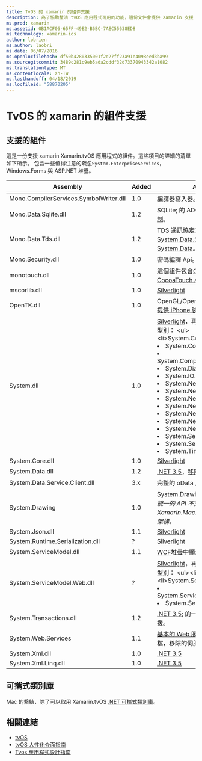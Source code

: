 ```yaml
---
title: TvOS 的 xamarin 的組件支援
description: 為了協助釐清 tvOS 應用程式可用的功能，這份文件會提供 Xamarin 支援 tvOS 開發的組件清單。
ms.prod: xamarin
ms.assetid: 0B1ACF06-65FF-49E2-B6BC-7AEC55638ED8
ms.technology: xamarin-ios
author: lobrien
ms.author: laobri
ms.date: 06/07/2016
ms.openlocfilehash: df50b4280335001f2d27ff23a91e4098eed3ba99
ms.sourcegitcommit: 3489c281c9eb5ada2cddf32d73370943342a1082
ms.translationtype: MT
ms.contentlocale: zh-TW
ms.lasthandoff: 04/18/2019
ms.locfileid: "58870205"
---
```

# <a name="assemblies-supported-by-xamarin-for-tvos"></a>TvOS 的 xamarin 的組件支援

## <a name="supported-assemblies"></a>支援的組件

這是一份支援 xamarin Xamarin.tvOS 應用程式的組件。這些項目的詳細的清單如下所示。  包含一些值得注意的疏忽`System.EnterpriseServices`，Windows.Forms 與 ASP.NET 堆疊。

|Assembly|Added|API 相容性|
|---|---|---|
|Mono.CompilerServices.SymbolWriter.dll|1.0|編譯器寫入器。|
|Mono.Data.Sqlite.dll|1.2|SQLite; 的 ADO.NET 提供者請參閱[限制](~/ios/data-cloud/system.data.md)。|
|Mono.Data.Tds.dll|1.2|TDS 通訊協定支援，用於[System.Data.SqlClient](xref:System.Data.SqlClient)內支援[System.Data](~/ios/data-cloud/system.data.md)。|
|Mono.Security.dll|1.0|密碼編譯 Api。|
|monotouch.dll|1.0|這個組件包含[C# 繫結至 CocoaTouch API](https://docs.microsoft.com/dotnet/api/?view=xamarinios-10.8)。|
|mscorlib.dll|1.0|[Silverlight](https://msdn.microsoft.com/library/cc838194(VS.95).aspx)|
|OpenTK.dll|1.0|OpenGL/OpenAL 物件導向 Api[延伸提供 iPhone 裝置支援](xref:OpenGLES)。|
|System.dll|1.0|[Silverlight](https://msdn.microsoft.com/library/cc838194(VS.95).aspx)，再加上下列命名空間中的型別： <ul><li>System.Collections.Specialized</li> <li>System.ComponentModel</li> <li>System.ComponentModel.Design</li> <li>System.Diagnostics</li> <li>System.IO.Compression</li> <li>System.Net</li> <li>System.Net.Cache</li> <li>System.Net.Mail</li> <li>System.Net.Mime</li> <li>System.Net.NetworkInformation</li> <li>System.Net.Security</li> <li>System.Net.Sockets</li> <li>System.Security.Authentication</li> <li>System.Security.Cryptography</li> <li>System.Timers</li></ul>|
|System.Core.dll|1.0|[Silverlight](https://msdn.microsoft.com/library/cc838194(VS.95).aspx)|
|System.Data.dll|1.2|[.NET 3.5](https://msdn.microsoft.com/library/ms229335.aspx)，[移除某些功能](~/ios/data-cloud/system.data.md)。|
|System.Data.Service.Client.dll|3.x|完整的 oData 用戶端。|
|System.Drawing|1.0|System.Drawing API-傳統的 API。<br />_統一的 API 不支援 System.Drawing Xamarin.Mac.NET 4.5 或行動裝置的架構。_|
|System.Json.dll|1.1|[Silverlight](https://msdn.microsoft.com/library/cc838194(VS.95).aspx)|
|System.Runtime.Serialization.dll|?|[Silverlight](https://msdn.microsoft.com/library/cc838194(VS.95).aspx)|
|System.ServiceModel.dll|1.1|[WCF](http://docs.xamarin.com/guides/cross-platform/application_fundamentals/introduction_to_web_services)堆疊中顯示[Silverlight](https://msdn.microsoft.com/library/cc838194(VS.95).aspx)|
|System.ServiceModel.Web.dll|?|[Silverlight](https://msdn.microsoft.com/library/cc838194(VS.95).aspx)，再加上下列命名空間中的型別： <ul><li>系統</li><li>System.ServiceModel.Channels</li><li>System.ServiceModel.Description</li><li>System.ServiceModel.Web</li></ul>|
|System.Transactions.dll|1.2|[.NET 3.5](https://msdn.microsoft.com/library/ms229335.aspx); 的一部分[System.Data](https://docs.microsoft.com/xamarin/ios/data-cloud/system.data)支援。|
|System.Web.Services|1.1|[基本的 Web 服務](http://docs.xamarin.com/guides/cross-platform/application_fundamentals/introduction_to_web_services)從.NET 3.5 的設定檔，移除的伺服器功能。|
|System.Xml.dll|1.0|[.NET 3.5](https://msdn.microsoft.com/library/ms229335.aspx)|
|System.Xml.Linq.dll|1.0|[.NET 3.5](https://msdn.microsoft.com/library/ms229335.aspx)|

<a name="Summary" />

## <a name="portable-class-libraries"></a>可攜式類別庫

Mac 的繫結，除了可以取用 Xamarin.tvOS [.NET 可攜式類別庫](~/cross-platform/app-fundamentals/pcl.md)。

## <a name="related-links"></a>相關連結

- [tvOS](https://developer.apple.com/tvos/)
- [tvOS 人性化介面指南](https://developer.apple.com/tvos/human-interface-guidelines/)
- [Tvos 應用程式設計指南](https://developer.apple.com/library/prerelease/tvos/documentation/General/Conceptual/AppleTV_PG/)
